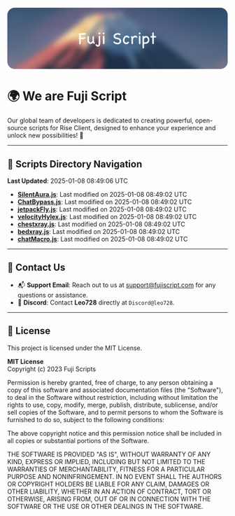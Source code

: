 ![Banner](.github/b.webp)

# 🌍 **We are Fuji Script**

Our global team of developers is dedicated to creating powerful, open-source scripts for Rise Client, designed to enhance your experience and unlock new possibilities! 🌟

---
<!-- SCRIPTS_NAVIGATION_START -->
## 📂 **Scripts Directory Navigation**

**Last Updated**: 2025-01-08 08:49:06 UTC

- **[SilentAura.js](scripts/SilentAura.js)**: Last modified on 2025-01-08 08:49:02 UTC
- **[ChatBypass.js](scripts/ChatBypass.js)**: Last modified on 2025-01-08 08:49:02 UTC
- **[jetpackFly.js](scripts/jetpackFly.js)**: Last modified on 2025-01-08 08:49:02 UTC
- **[velocityHylex.js](scripts/velocityHylex.js)**: Last modified on 2025-01-08 08:49:02 UTC
- **[chestxray.js](scripts/chestxray.js)**: Last modified on 2025-01-08 08:49:02 UTC
- **[bedxray.js](scripts/bedxray.js)**: Last modified on 2025-01-08 08:49:02 UTC
- **[chatMacro.js](scripts/chatMacro.js)**: Last modified on 2025-01-08 08:49:02 UTC

<!-- SCRIPTS_NAVIGATION_END -->

---

## 💬 **Contact Us**  
- 📬 **Support Email**: Reach out to us at [support@fujiscript.com](mailto:support@fujiscript.com) for any questions or assistance.  
- 💬 **Discord**: Contact **Leo728** directly at `Discord@leo728`.

---

## 📜 **License**

This project is licensed under the MIT License.  

**MIT License**  
Copyright (c) 2023 Fuji Scripts  

Permission is hereby granted, free of charge, to any person obtaining a copy of this software and associated documentation files (the "Software"), to deal in the Software without restriction, including without limitation the rights to use, copy, modify, merge, publish, distribute, sublicense, and/or sell copies of the Software, and to permit persons to whom the Software is furnished to do so, subject to the following conditions:  

The above copyright notice and this permission notice shall be included in all copies or substantial portions of the Software.  

THE SOFTWARE IS PROVIDED "AS IS", WITHOUT WARRANTY OF ANY KIND, EXPRESS OR IMPLIED, INCLUDING BUT NOT LIMITED TO THE WARRANTIES OF MERCHANTABILITY, FITNESS FOR A PARTICULAR PURPOSE AND NONINFRINGEMENT. IN NO EVENT SHALL THE AUTHORS OR COPYRIGHT HOLDERS BE LIABLE FOR ANY CLAIM, DAMAGES OR OTHER LIABILITY, WHETHER IN AN ACTION OF CONTRACT, TORT OR OTHERWISE, ARISING FROM, OUT OF OR IN CONNECTION WITH THE SOFTWARE OR THE USE OR OTHER DEALINGS IN THE SOFTWARE.  
